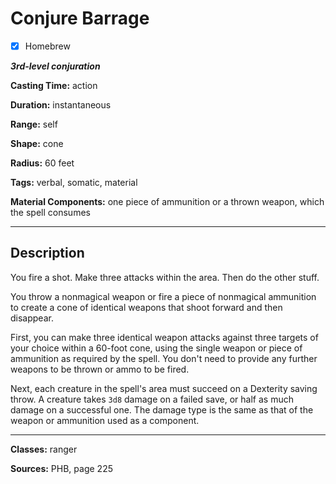 # Conjure Barrage

- [x] Homebrew

***3rd-level conjuration***

**Casting Time:** action

**Duration:** instantaneous

**Range:** self

**Shape:** cone

**Radius:** 60 feet

**Tags:** verbal, somatic, material

**Material Components:** one piece of ammunition or a thrown weapon, which the spell consumes

---

## Description
You fire a shot.
Make three attacks within the area.
Then do the other stuff.

You throw a nonmagical weapon or fire a piece of nonmagical ammunition to create a cone of identical weapons that shoot forward and then disappear. 

First, you can make three identical weapon attacks against three targets of your choice within a 60-foot cone, using the single weapon or piece of ammunition as required by the spell.
You don't need to provide any further weapons to be thrown or ammo to be fired.

Next, each creature in the spell's area must succeed on a Dexterity saving throw.
A creature takes `3d8` damage on a failed save, or half as much damage on a successful one.
The damage type is the same as that of the weapon or ammunition used as a component.

---

**Classes:** ranger

**Sources:** PHB, page 225
